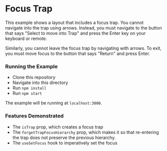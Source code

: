 # Focus Trap

This example shows a layout that includes a focus trap. You cannot navigate into the trap using
arrows. Instead, you must navigate to the button that says "Select to move into Trap" and press
the Enter key on your keyboard or remote.

Similarly, you cannot leave the focus trap by navigating with arrows. To exit, you must move focus
to the button that says "Return" and press Enter.

### Running the Example

- Clone this repository
- Navigate into this directory
- Run `npm install`
- Run `npm start`

The example will be running at `localhost:3000`.

### Features Demonstrated

- The `isTrap` prop, which creates a focus trap
- The `forgetTrapFocusHierarchy` prop, which makes it so that re-entering the trap does not preserve
  the previous hierarchy.
- The `useSetFocus` hook to imperatively set the focus
